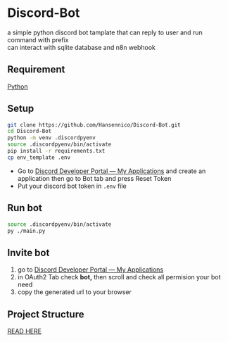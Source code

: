 # Discord-Bot
a simple python discord bot tamplate that can reply to user and run command with prefix <br>
can interact with sqlite database and n8n webhook

## Requirement
[Python](https://www.python.org/downloads/ "Python Download Link")

## Setup
```bash
git clone https://github.com/Hansennico/Discord-Bot.git
cd Discord-Bot
python -m venv .discordpyenv
source .discordpyenv/bin/activate
pip install -r requirements.txt
cp env_template .env
```
- Go to [Discord Developer Portal — My Applications](https://discord.com/developers/applications) and create an application
then go to Bot tab and press Reset Token
- Put your discord bot token in `.env` file

## Run bot
```bash
source .discordpyenv/bin/activate
py ./main.py
```

## Invite bot
1. go to [Discord Developer Portal — My Applications](https://discord.com/developers/applications)
2. in OAuth2 Tab check **bot,** then scroll and check all permision your bot need
3. copy the generated url to your browser

## Project Structure
[READ HERE](./Edit.md)

